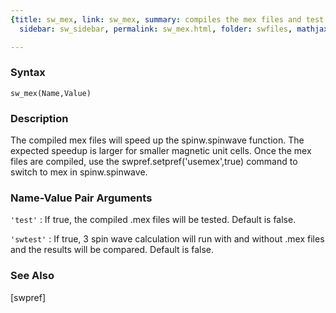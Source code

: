 ```yaml
---
{title: sw_mex, link: sw_mex, summary: compiles the mex files and test them, keywords: sample,
  sidebar: sw_sidebar, permalink: sw_mex.html, folder: swfiles, mathjax: 'true'}

---
```


### Syntax

`sw_mex(Name,Value)`

### Description

The compiled mex files will speed up the spinw.spinwave function. The
expected speedup is larger for smaller magnetic unit cells. Once the mex
files are compiled, use the swpref.setpref('usemex',true) command to
switch to mex in spinw.spinwave.
 

### Name-Value Pair Arguments

`'test'`
: If true, the compiled .mex files will be tested. Default is
  false.

`'swtest'`
: If true, 3 spin wave calculation will run with and without .mex
  files and the results will be compared. Default is false.

### See Also

[swpref]

